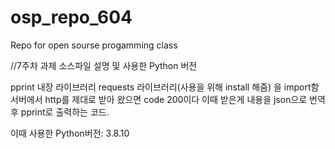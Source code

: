 # osp_repo_604
Repo for open sourse progamming class

//7주차 과제 소스파일 설명 및 사용한 Python 버전


pprint 내장 라이브러리
requests 라이브러리(사용을 위해 install 해줌)
을 import함
서버에서 http를 제대로 받아 왔으면 code 200이다
이때 받은게 내용을 json으로 번역후 pprint로 출력하는 코드.

이때 사용한 Python버전: 3.8.10
